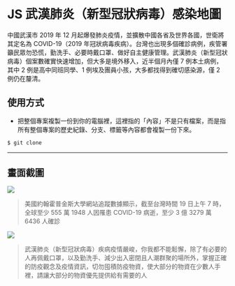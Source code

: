 # JS 武漢肺炎（新型冠狀病毒）感染地圖

中國武漢市 2019 年 12 月起爆發肺炎疫情，並擴散中國各省及世界各國，世衛將其定名為 COVID-19（2019 年冠狀病毒疾病）。台灣也出現多個確診病例，疾管署籲民眾勿恐慌，勤洗手、必要時戴口罩、做好自主健康管理。武漢肺炎（新型冠狀病毒）個案數確實快速增加，但大多是境外移入，近半個月內僅 7 例本土病例，其中 2 例是高中同班同學、1 例埃及團員小孩，大多都找得到確切感染源，僅 2 例仍在釐清。

## 使用方式
- 把整個專案複製一份到你的電腦裡，這裡指的「內容」不是只有檔案，而是指所有整個專案的歷史紀錄、分支、標籤等內容都會複製一份下來。
```sh
$ git clone
```

----

## 畫面截圖
![](https://i.imgur.com/WAvRSfU.png)
> 美國約翰霍普金斯大學網站追蹤數據顯示，截至台灣時間 19 日上午 7 時，全球至少 555 萬 1948 人因罹患 COVID-19 病逝，至少 3 億 3279 萬 6436 人確診

![](https://i.imgur.com/0z9TkMO.png)
> 武漢肺炎（新型冠狀病毒）疾病疫情嚴峻，你我都不能鬆懈，除了有必要的人再佩戴口罩，以及勤洗手、減少出入密閉且人潮群聚的場所外，掌握正確的防疫觀念及疫情資訊，切勿囤積防疫物資，使大部分的物資在少數人手裡，請讓大部分的物資優先提供給有需要的人
